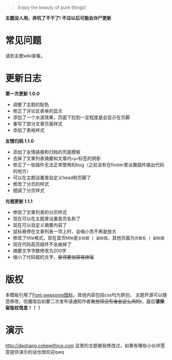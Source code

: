 
> Enjoy the beauty of pure things!

**主题没人用，弃坑了不干了!  不过以后可能会诈尸更新**

# 常见问题
请到主题wiki查看。

# 更新日志
**第一次更新 1.0.0**
- 调整了主题的配色
- 修正了评论区表单的显示
- 添加了一个水波效果，页面下拉到一定程度是会显示在页脚
- 重写了部分文章页面样式
- 添加了表格样式

**友情归档 1.1.0**
- 添加了友情链接和归档的页面模板
- 去掉了文章列表摘要和文章内`<p>`标签的阴影
- 修正了一些插件无法正常使用的bug（之前没有在footer里设置插件输出代码的地方）
- 可以在主题设置里自定义head和页脚了
- 修改了分页的样式
- 细调了分页样式

**光棍更新 1.1.1**
- 修改了文章列表的分页样式
- 现在可以在主题里设置首页名称了
- 现在可以自定义摘要内容了
- 鼠标悬停在文章列表一项上时，会缩小而不再是放大
- 修改了title格式，现在首页title是`主标题 | 副标题`，其他页面为`页面名 | 副标题`
- 现在代码高亮插件不会崩掉了
- 摘要文字字数修改为200字
- 缩小了代码框的文字，~~变得更加容易排版~~


# 版权
本模板引用了[Font-awesome图标](http://www.fontawesome.com.cn/)，其他内容包括css均为原创，
主题开源可以随意修改，但魔改后如要二次发布请通知作者~~我觉得没有谁会这么闲的)~~，最后**请保留版权信息！！！**

# 演示
http://daohang.cokewithice.com
这里的主题被我修改过，如果有哪些小伙伴愿意提供演示的话也很欢迎qwq
